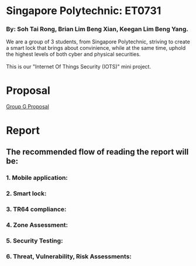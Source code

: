 # Singapore Polytechnic: ET0731
### By: Soh Tai Rong, Brian Lim Beng Xian, Keegan Lim Beng Yang. 

We are a group of 3 students, from Singapore Polytechnic, striving to create a smart lock that brings about convinience, while at the same time, uphold the highest levels of both cyber and physical securities.  
</br>This is our "Internet Of Things Security (IOTS)" mini project. 

# Proposal 
<a href = "GrpG_ver1.pdf">Group G Proposal </a>

# Report 
## The recommended flow of reading the report will be:
### 1. Mobile application:
### 2. Smart lock:
### 3. TR64 compliance: 
### 4. Zone Assessment:
### 5. Security Testing:
### 6. Threat, Vulnerability, Risk Assessments:
